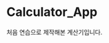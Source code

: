 # Calculator_App

처음 연습으로 제작해본 계산기입니다.

<img srd = "https://github.com/jyoung111/Calculator_App/image/mycal.jpg"></img>

